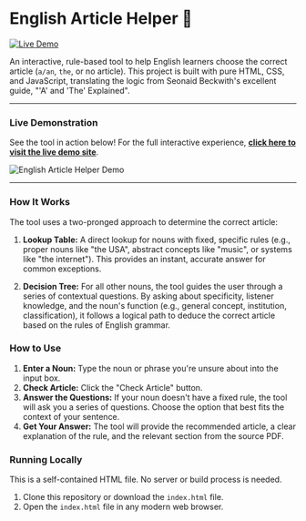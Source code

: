 # English Article Helper 📖

[![Live Demo](https://img.shields.io/badge/Live-Demo-brightgreen?style=for-the-badge&logo=github)](https://micahammon.github.io/article-helper/index.html)

An interactive, rule-based tool to help English learners choose the correct article (`a/an`, `the`, or no article). This project is built with pure HTML, CSS, and JavaScript, translating the logic from Seonaid Beckwith's excellent guide, "'A' and 'The' Explained".

---

### Live Demonstration

See the tool in action below! For the full interactive experience, **[click here to visit the live demo site](https://micahammon.github.io/article-helper/)**.

![English Article Helper Demo](demo.gif)

---

### How It Works

The tool uses a two-pronged approach to determine the correct article:

1.  **Lookup Table:** A direct lookup for nouns with fixed, specific rules (e.g., proper nouns like "the USA", abstract concepts like "music", or systems like "the internet"). This provides an instant, accurate answer for common exceptions.

2.  **Decision Tree:** For all other nouns, the tool guides the user through a series of contextual questions. By asking about specificity, listener knowledge, and the noun's function (e.g., general concept, institution, classification), it follows a logical path to deduce the correct article based on the rules of English grammar.

### How to Use

1.  **Enter a Noun:** Type the noun or phrase you're unsure about into the input box.
2.  **Check Article:** Click the "Check Article" button.
3.  **Answer the Questions:** If your noun doesn't have a fixed rule, the tool will ask you a series of questions. Choose the option that best fits the context of your sentence.
4.  **Get Your Answer:** The tool will provide the recommended article, a clear explanation of the rule, and the relevant section from the source PDF.

### Running Locally

This is a self-contained HTML file. No server or build process is needed.

1.  Clone this repository or download the `index.html` file.
2.  Open the `index.html` file in any modern web browser.